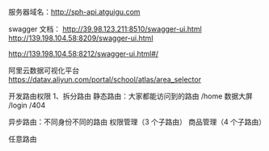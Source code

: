 服务器域名：http://sph-api.atguigu.com

swagger 文档：
http://39.98.123.211:8510/swagger-ui.html
http://139.198.104.58:8209/swagger-ui.html

http://139.198.104.58:8212/swagger-ui.html#/

阿里云数据可视化平台
https://datav.aliyun.com/portal/school/atlas/area_selector

开发路由权限
1、拆分路由
静态路由：大家都能访问到的路由
/home 数据大屏 /login /404

异步路由：不同身份不同的路由
权限管理（3 个子路由）
商品管理（4 个子路由）

任意路由
